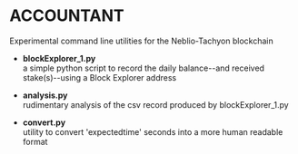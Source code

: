 # ACCOUNTANT

Experimental command line utilities for the Neblio-Tachyon blockchain

* **blockExplorer_1.py**  
a simple python script to record the daily balance--and received stake(s)--using a Block Explorer address

* **analysis.py**  
rudimentary analysis of the csv record produced by blockExplorer_1.py

* **convert.py**  
utility to convert 'expectedtime' seconds into a more human readable format  